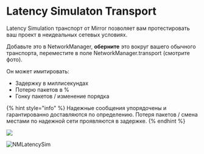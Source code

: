 # Latency Simulaton Transport

Latency Simulation транспорт от Mirror позволяет вам протестировать ваш проект в неидеальных сетевых условиях.

Добавьте это в NetworkManager, **оберните** это вокруг вашего обычного транспорта, переместите в поле NetworkManager.transport (смотрите фото).

Он может имитировать:

* Задержку в миллисекундах
* Потерю пакетов в %
* Гонку пакетов / изменение порядка

{% hint style="info" %}
Надежные сообщения упорядочены и гарантированно доставляются по определению. Потеря пакетов / смена местами по надежной сети проявляются в задержке.
{% endhint %}

![](../../.gitbook/assets/2021-03-14\_21-32-23@2x.png)

![NMLatencySim](https://user-images.githubusercontent.com/57072365/225437999-0667da1b-abf7-49c5-8c1d-d1a2fec36b12.jpg)
